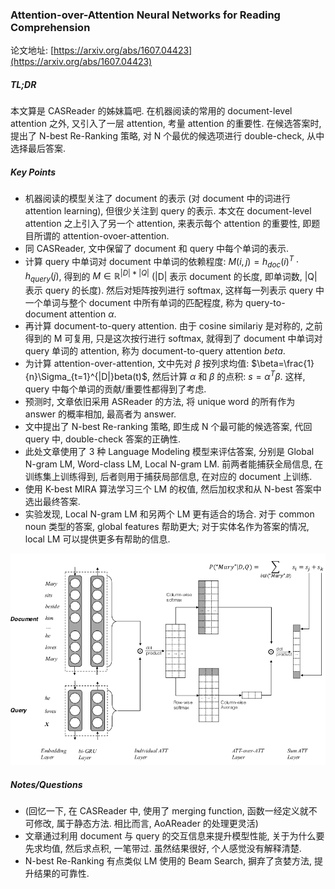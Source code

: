 ### Attention-over-Attention Neural Networks for Reading Comprehension

论文地址: [https://arxiv.org/abs/1607.04423](https://arxiv.org/abs/1607.04423)

##### TL;DR

本文算是 CASReader 的姊妹篇吧. 在机器阅读的常用的 document-level attention 之外, 又引入了一层 attention, 考量 attention 的重要性. 在候选答案时, 提出了 N-best Re-Ranking 策略, 对 N 个最优的候选项进行 double-check, 从中选择最后答案.

##### Key Points

* 机器阅读的模型关注了 document 的表示 (对 document 中的词进行 attention learning), 但很少关注到 query 的表示. 本文在 document-level attention 之上引入了另一个 attention, 来表示每个 attention 的重要性, 即题目所谓的 attention-ovoer-attention.
* 同 CASReader, 文中保留了 document 和 query 中每个单词的表示.
* 计算 query 中单词对 document 中单词的依赖程度: $M(i, j)=h_{doc}(i)^T\cdot h_{query}(j)$, 得到的 $M\in \mathbb{R}^{|D|*|Q|}$ (|D| 表示 document 的长度, 即单词数, |Q| 表示 query 的长度). 然后对矩阵按列进行 softmax, 这样每一列表示 query 中一个单词与整个 document 中所有单词的匹配程度, 称为 query-to-document attention $\alpha$.
* 再计算 document-to-query attention. 由于 cosine similariy 是对称的, 之前得到的 M 可复用, 只是这次按行进行 softmax, 就得到了 document 中单词对 query 单词的 attention, 称为 document-to-query attention $beta$.
* 为计算 attention-over-attention, 文中先对 $\beta$ 按列求均值: $\beta=\frac{1}{n}\Sigma_{t=1}^{|D|}beta(t)$, 然后计算 $\alpha$ 和 $\beta$ 的点积: $s=\alpha^T \beta$. 这样, query 中每个单词的贡献/重要性都得到了考虑.
* 预测时, 文章依旧采用 ASReader 的方法, 将 unique word 的所有作为 answer 的概率相加, 最高者为 answer.
* 文中提出了 N-best Re-ranking 策略, 即生成 N 个最可能的候选答案, 代回 query 中, double-check 答案的正确性.
* 此处文章使用了 3 种 Language Modeling 模型来评估答案, 分别是 Global N-gram LM, Word-class LM, Local N-gram LM. 前两者能捕获全局信息, 在训练集上训练得到, 后者则用于捕获局部信息, 在对应的 document 上训练.
* 使用 K-best MIRA 算法学习三个 LM 的权值, 然后加权求和从 N-best 答案中选出最终答案.
* 实验发现, Local N-gram LM 和另两个 LM 更有适合的场合. 对于 common noun 类型的答案, global features 帮助更大; 对于实体名作为答案的情况, local LM 可以提供更多有帮助的信息.

![AoAReader.png](../../img/AoAReader.png)

##### Notes/Questions

* (回忆一下, 在 CASReader 中, 使用了 merging function, 函数一经定义就不可修改, 属于静态方法. 相比而言, AoAReader 的处理更灵活)
* 文章通过利用 document 与 query 的交互信息来提升模型性能, 关于为什么要先求均值, 然后求点积, 一笔带过. 虽然结果很好, 个人感觉没有解释清楚.
* N-best Re-Ranking 有点类似 LM 使用的 Beam Search, 摒弃了贪婪方法, 提升结果的可靠性.
